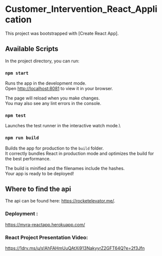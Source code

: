 # Customer_Intervention_React_Application

This project was bootstrapped with [Create React App].

## Available Scripts

In the project directory, you can run:

### `npm start`

Runs the app in the development mode.\
Open [http://localhost:8081](http://localhost:8081) to view it in your browser.

The page will reload when you make changes.\
You may also see any lint errors in the console.

### `npm test`

Launches the test runner in the interactive watch mode.\

### `npm run build`

Builds the app for production to the `build` folder.\
It correctly bundles React in production mode and optimizes the build for the best performance.

The build is minified and the filenames include the hashes.\
Your app is ready to be deployed!

## Where to find the api

The api can be found here: https://rocketelevator.me/.

### Deployment :

https://myra-reactapp.herokuapp.com/

### React Project Presentation Video:

https://1drv.ms/u/s!AhFAHmUuQAtXi913NakyyrZ2GFT64Q?e=2f3Jfn
